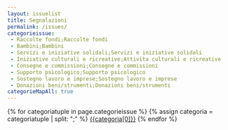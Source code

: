 ```yaml
---
layout: issuelist
title: Segnalazioni
permalink: /issues/
categorieissue:
 - Raccolte fondi;Raccolte fondi
 - Bambini;Bambini
 - Servizi e iniziative solidali;Servizi e iniziative solidali
 - Iniziative culturali e ricreative;Attivita culturali e ricreative
 - Consegne e commissioni;Consegne e commissioni
 - Supporto psicologico;Supporto psicologico
 - Sostegno lavoro e imprese;Sostegno lavoro e imprese
 - Donazioni beni/strumenti;Donazioni beni/strumenti
categorieMapAll: true
---
```


<div class="row">
<div class="text-center">
{% for categoriatuple in page.categorieissue %}
{% assign categoria = categoriatuple | split: ";" %}
  <span class="col-xs-12 col-sm-6">
	  <a href="/{{categoria[0] | slugify}}" class="btn btn-success btn-lg col-xs-12 mb-15" role="button">{{categoria[0]}}</a>
	</span>
{% endfor %}
</div>
</div>


